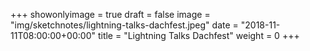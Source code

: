 +++
showonlyimage = true
draft = false
image = "img/sketchnotes/lightning-talks-dachfest.jpeg"
date = "2018-11-11T08:00:00+00:00"
title = "Lightning Talks Dachfest"
weight = 0
+++


